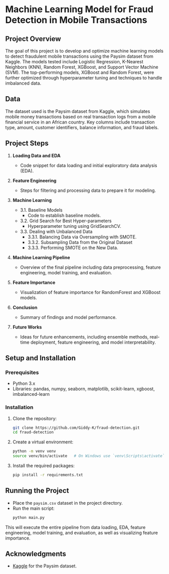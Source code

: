 # Machine Learning Model for Fraud Detection in Mobile Transactions

## Project Overview
The goal of this project is to develop and optimize machine learning models to detect fraudulent mobile transactions using the Paysim dataset from Kaggle. The models tested include Logistic Regression, K-Nearest Neighbors (KNN), Random Forest, XGBoost, and Support Vector Machine (SVM). The top-performing models, XGBoost and Random Forest, were further optimized through hyperparameter tuning and techniques to handle imbalanced data.

## Data
The dataset used is the Paysim dataset from Kaggle, which simulates mobile money transactions based on real transaction logs from a mobile financial service in an African country. Key columns include transaction type, amount, customer identifiers, balance information, and fraud labels.

## Project Steps
1. **Loading Data and EDA**
    - Code snippet for data loading and initial exploratory data analysis (EDA).
  
2. **Feature Engineering**
    - Steps for filtering and processing data to prepare it for modeling.

3. **Machine Learning**
    - 3.1. Baseline Models
        - Code to establish baseline models.
    - 3.2. Grid Search for Best Hyper-parameters
        - Hyperparameter tuning using GridSearchCV.
    - 3.3. Dealing with Unbalanced Data
        - 3.3.1. Balancing Data via Oversampling with SMOTE. 
        - 3.3.2. Subsampling Data from the Original Dataset
        - 3.3.3. Performing SMOTE on the New Data. 

4. **Machine Learning Pipeline**
    - Overview of the final pipeline including data preprocessing, feature engineering, model training, and evaluation.

5. **Feature Importance**
    - Visualization of feature importance for RandomForest and XGBoost models.

6. **Conclusion**
    - Summary of findings and model performance.

7. **Future Works**
    - Ideas for future enhancements, including ensemble methods, real-time deployment, feature engineering, and model interpretability.

## Setup and Installation

### Prerequisites
- Python 3.x
- Libraries: pandas, numpy, seaborn, matplotlib, scikit-learn, xgboost, imbalanced-learn

### Installation
1. Clone the repository:
    ```bash
    git clone https://github.com/Giddy-K/fraud-detection.git
    cd fraud-detection
    ```

2. Create a virtual environment:
    ```bash
    python -m venv venv
    source venv/bin/activate   # On Windows use `venv\Scripts\activate`
    ```

3. Install the required packages:
    ```bash
    pip install -r requirements.txt
    ```

## Running the Project
- Place the `paysim.csv` dataset in the project directory.
- Run the main script:
    ```bash
    python main.py
    ```

This will execute the entire pipeline from data loading, EDA, feature engineering, model training, and evaluation, as well as visualizing feature importance.

## Acknowledgments
- [Kaggle](https://www.kaggle.com/) for the Paysim dataset.
